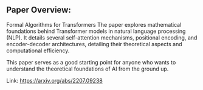 ## Paper Overview:

Formal Algorithms for Transformers
The paper explores mathematical foundations behind Transformer models in natural language processing (NLP). It details several self-attention mechanisms, positional encoding, and encoder-decoder architectures, detailing their theoretical aspects and computational efficiency. 

This paper serves as a good starting point for anyone who wants to understand the theoretical foundations of AI from the ground up.

Link: https://arxiv.org/abs/2207.09238



